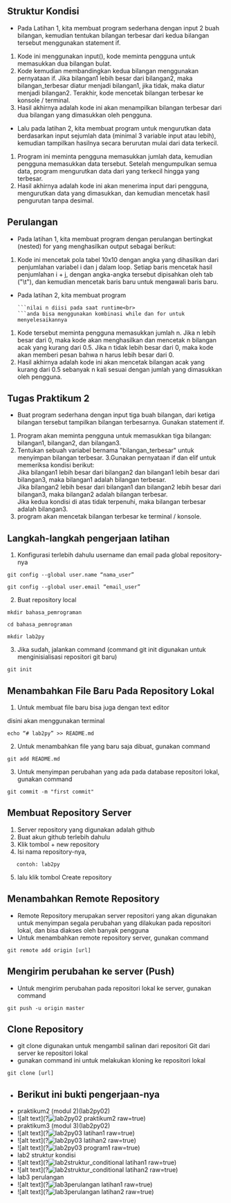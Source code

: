 ## Struktur Kondisi
- Pada Latihan 1, kita membuat program sederhana dengan input 2 buah bilangan, kemudian
tentukan bilangan terbesar dari kedua bilangan tersebut
menggunakan statement if.

1. Kode ini menggunakan input(), kode meminta pengguna untuk memasukkan dua bilangan bulat.
2. Kode kemudian membandingkan kedua bilangan menggunakan pernyataan if. Jika bilangan1 lebih besar dari bilangan2, maka bilangan_terbesar diatur menjadi bilangan1, jika tidak, maka diatur menjadi bilangan2.
Terakhir, kode mencetak bilangan terbesar ke konsole / terminal.
3. Hasil akhirnya adalah kode ini akan menampilkan bilangan terbesar dari dua bilangan yang dimasukkan oleh pengguna.



- Lalu pada latihan 2, kita membuat program untuk mengurutkan data berdasarkan input sejumlah
data (minimal 3 variable input atau lebih), kemudian tampilkan
hasilnya secara berurutan mulai dari data terkecil.

1. Program ini meminta pengguna memasukkan jumlah data, kemudian pengguna memasukkan data tersebut. Setelah mengumpulkan semua data, program mengurutkan data dari yang terkecil hingga yang terbesar.
2. Hasil akhirnya adalah kode ini akan menerima input dari pengguna, mengurutkan data yang dimasukkan, dan kemudian mencetak hasil pengurutan tanpa desimal.


## Perulangan
- Pada latihan 1, kita membuat program dengan perulangan bertingkat (nested) for yang
menghasilkan output sebagai berikut:

1. Kode ini mencetak pola tabel 10x10 dengan angka yang dihasilkan dari penjumlahan variabel i dan j dalam loop. Setiap baris mencetak hasil penjumlahan i + j, dengan angka-angka tersebut dipisahkan oleh tab ("\t"), dan kemudian mencetak baris baru untuk mengawali baris baru.


- Pada latihan 2, kita membuat program<br>
  ```Tampilkan n bilangan acak yang lebih kecil dari 0.5.<br>
  ```nilai n diisi pada saat runtime<br>
  ```anda bisa menggunakan kombinasi while dan for untuk menyelesaikannya

1. Kode tersebut meminta pengguna memasukkan jumlah n. Jika n lebih besar dari 0, maka kode akan menghasilkan dan mencetak n bilangan acak yang kurang dari 0.5. Jika n tidak lebih besar dari 0, maka kode akan memberi pesan bahwa n harus lebih besar dari 0.
2. Hasil akhirnya adalah kode ini akan mencetak bilangan acak yang kurang dari 0.5 sebanyak n kali sesuai dengan jumlah yang dimasukkan oleh pengguna.


## Tugas Praktikum 2
- Buat program sederhana dengan input tiga buah bilangan, dari ketiga bilangan
tersebut tampilkan bilangan terbesarnya. Gunakan statement if.
1. Program akan meminta pengguna untuk memasukkan tiga bilangan: bilangan1, bilangan2, dan bilangan3.
2. Tentukan sebuah variabel bernama "bilangan_terbesar" untuk menyimpan bilangan terbesar.
3.Gunakan pernyataan if dan elif untuk memeriksa kondisi berikut:<br>
Jika bilangan1 lebih besar dari bilangan2 dan bilangan1 lebih besar dari bilangan3, maka bilangan1 adalah bilangan terbesar.<br>
Jika bilangan2 lebih besar dari bilangan1 dan bilangan2 lebih besar dari bilangan3, maka bilangan2 adalah bilangan terbesar.<br>
Jika kedua kondisi di atas tidak terpenuhi, maka bilangan terbesar adalah bilangan3.
4. program akan mencetak bilangan terbesar ke terminal / konsole.





## Langkah-langkah pengerjaan latihan

1. Konfigurasi terlebih dahulu username dan email pada global repository-nya

```
git config --global user.name “nama_user”
```

```
git config --global user.email “email_user”
```

2. Buat repository local

```
mkdir bahasa_pemrograman
```

```
cd bahasa_pemrograman
```

```
mkdir lab2py
```

3. Jika sudah, jalankan command (command git init digunakan untuk menginisialisasi repositori git baru)

```
git init
```

## Menambahkan File Baru Pada Repository Lokal

1. Untuk membuat file baru bisa juga dengan text editor

disini akan menggunakan terminal

```
echo “# lab2py” >> README.md
```

2. Untuk menambahkan file yang baru saja dibuat, gunakan command

```
git add README.md
```

3. Untuk menyimpan perubahan yang ada pada database repositori
   lokal, gunakan command

```
git commit -m "first commit"
```

## Membuat Repository Server

1. Server repository yang digunakan adalah github
2. Buat akun github terlebih dahulu
3. Klik tombol + new repository
4. Isi nama repository-nya,

```
   contoh: lab2py
```

5. lalu klik tombol Create repository

## Menambahkan Remote Repository

- Remote Repository merupakan server repositori yang akan digunakan untuk menyimpan segala perubahan yang dilakukan pada repositori lokal, dan bisa diakses oleh banyak pengguna
- Untuk menambahkan remote repository server, gunakan command

```
git remote add origin [url]
```

## Mengirim perubahan ke server (Push)

- Untuk mengirim perubahan pada repositori lokal ke server, gunakan command

```
git push -u origin master
```

## Clone Repository


- git clone digunakan untuk mengambil salinan dari repositori Git dari server ke repositori lokal
- gunakan command ini untuk melakukan kloning ke repositori lokal

```
git clone [url]
```


- ## Berikut ini bukti pengerjaan-nya
-  praktikum2 (modul 2)(lab2py02)
- ![alt text](?![lab2py02 praktikum2](https://github.com/nurulaisyah14/Praktikum_4/assets/148174512/b7f1c747-730c-4694-b746-149fb0e6d621)
raw=true)
-  praktikum3 (modul 3)(lab2py02)
- ![alt text](?![lab2py03 latihan1](https://github.com/nurulaisyah14/Praktikum_4/assets/148174512/ddcaf506-fd44-4f4f-992b-68f4b0b4ab75)
raw=true)
- ![alt text](?![lab2py03 latihan2](https://github.com/nurulaisyah14/Praktikum_4/assets/148174512/4ecb3369-224a-4873-b00e-d8a1cb85d53a)
raw=true)
- ![alt text](?![lab2py03 program1](https://github.com/nurulaisyah14/Praktikum_4/assets/148174512/65968c68-338a-4e07-8f41-d55904ddeff6)
raw=true)
- lab2 struktur kondisi
- ![alt text](?![lab2struktur_conditional latihan1](https://github.com/nurulaisyah14/Praktikum_4/assets/148174512/90f5f6d2-b53a-4875-be0b-e6d5ac5adcb4)
raw=true)
- ![alt text](?![lab2struktur_conditional latihan2](https://github.com/nurulaisyah14/Praktikum_4/assets/148174512/22e451e1-63c6-4dfa-82c4-2be7fff39a4e)
raw=true)
- lab3 perulangan
- ![alt text](?![lab3perulangan latihan1](https://github.com/nurulaisyah14/Praktikum_4/assets/148174512/2bb3b8b2-39a2-470b-9e35-8d82eb72e37d)
raw=true)
- ![alt text](?![lab3perulangan latihan2](https://github.com/nurulaisyah14/Praktikum_4/assets/148174512/e75be301-c1d2-49fb-8cef-349d50e42db9)
raw=true)
